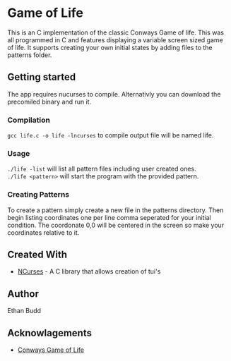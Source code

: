 # Game of Life

This is an C implementation of the classic Conways Game of life. This was all programmed in C and features displaying a variable screen sized game of life. It supports creating your own initial states by adding files to the patterns folder. 

## Getting started

The app requires nucurses to compile. Alternativly you can download the precomiled binary and run it.

### Compilation
`gcc life.c -o life -lncurses` to compile output file will be named life.

### Usage
`./life -list` will list all pattern files including user created ones.  
`./life <pattern>` will start the program with the provided pattern.  

### Creating Patterns
To create a pattern simply create a new file in the patterns directory. Then begin listing coordinates one per line comma seperated for your initial condition. The coordonate 0,0 will be centered in the screen so make your coordinates relative to it.

## Created With
* [NCurses](https://invisible-island.net/ncurses/announce.html#h2-overview) - A C library that allows creation of tui's

## Author
Ethan Budd

## Acknowlagements
* [Conways Game of Life](https://en.wikipedia.org/wiki/Conway%27s_Game_of_Life)
